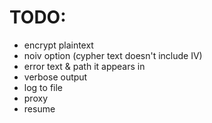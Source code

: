 # TODO:
- encrypt plaintext
- noiv option (cypher text doesn't include IV)
- error text & path it appears in
- verbose output
- log to file
- proxy
- resume
